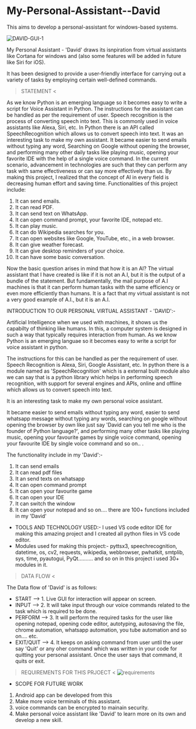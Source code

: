 # My-Personal-Assistant--David
This aims to develop a personal-assistant for windows-based systems.


![DAVID-GUI-1](https://github.com/Someshsw1109/My-Personal-Assistant--David/assets/123828588/90bbd703-51d4-4136-a7df-167cce5f0328)



My Personal Assistant - 'David' draws its isnpiration from virtual assistants like Cortana for windows and (also some features will be added in future like Siri for iOS).

It has been designed to provide a user-friendly interface for carrying out a variety of tasks by employing certain well-defined commands.


> STATEMENT <


As we know Python is an emerging language so it becomes easy to write a script for Voice Assistant in Python. The instructions for the assistant can be handled as per the requirement of user. Speech recognition is the process of converting speech into text. This is commonly used  in  voice  assistants  like  Alexa,  Siri,  etc.  In  Python  there  is  an  API  called SpeechRecognition which allows us to convert speech into text. It was an interesting task to  make  my  own  assistant.  It  became  easier  to  send  emails  without  typing  any  word, Searching on Google without opening the browser, and performing many other daily tasks like playing music, opening your favorite IDE with the help of a single voice command. In the current scenario, advancement in technologies are such that they can perform any task with  same  effectiveness  or  can  say  more  effectively  than  us.  By  making  this  project,  I realized that the concept of AI in every field is decreasing human effort and saving time. Functionalities of this project include: 


1. It can send emails.
2. It can read PDF. 
3. It can send text on WhatsApp. 
4. It can open command prompt, your favorite IDE, notepad etc. 
5. It can play music. 
6. It can do Wikipedia searches for you.  
7. It can open websites like Google, YouTube, etc., in a web browser. 
8. It can give weather forecast. 
9. It can give desktop reminders of your choice.  
10. It can have some basic conversation.
  

Now the basic question arises in mind that how it is an AI? The virtual assistant that I have created  is  like  if  it  is  not  an  A.I,  but  it  is  the  output  of  a  bundle  of  the  statement.  But fundamentally, the mail purpose of A.I machines is that it can perform human tasks with the same efficiency or even more efficiently than humans. It is a fact that my virtual assistant is not a very good example of A.I., but it is an A.I.



INTRODUCTION TO OUR PERSONAL VIRTUAL ASSISTANT - 'DAVID':-

Artificial Intelligence when we used with machines, it shows us the capabilty of thinking like humans. In this, a computer system is designed in such a way that typically requires interaction from human. As we know Python is an emerging languae so it becomes easy to write a script for voice assistant in python.

The instructions for this can be handled as per the requirement of user. Speech Recognition is Alexa, Siri, Google Assistant, etc. In python there is a module named as 'SpeechRecognition' which is a external built module also we can say that is a python library which helps in performing speech recognition, with support for several engines and APIs, online and offline which allows us to convert speech into text.

It is an interesting task to make my own personal voice assistant. 

It became easier to send emails without typing any word, easier to send whatsapp message without typing any words, searching on google without opening the browser by own like just say 'David can you tell me who is the founder of Python language?', and performing many other tasks like playing music, opening your favourite games by single voice command, opening your favourite IDE by single voice command and so on.. .

The functionality include in my 'David':-

1. It can send emails
2. It can read pdf files
3. It an send texts on whatsapp
4. It can open command prompt
5. It can open your favourite game
6. It can open your IDE
7. It can switch the window
8. It can open your notepad
and so on.... there are 100+ functions included in my 'David'


* TOOLS AND TECHNOLOGY USED:-
  I used VS code editor IDE for making this amazing project and I created all python files in VS code editor.
* Modules used for making this project:-
  pyttsx3, speechrecognition, datetime, os, cv2, requests, wikipedia, webbrowser, pwhatkit, smtplib, sys, time, pyautogui, PyQt.......... and so on in this project i used 30+ modules in it.


> DATA FLOW <

The Data flow of 'David' is as follows:

* START --> 1. Live GUI for interaction will appear on screen.
* INPUT --> 2. It will take input through our voice commands related to the task which is required to be done.
* PERFORM --> 3. It will perform the required tasks for the user like opening notepad, opening code editor, autotyping, autosaving the file, chrome automation, whatsapp automation, you tube automation and so on.... etc.
* EXIT/QUIT --> 4. It keeps on asking command from user until the user say 'Quit' or any oher command which was written in your code for quitting your personal assistant. Once the user says that command, it quits or exit.

> REQUIREMENTS FOR THIS PRJOECT <
![requirements](https://github.com/Someshsw1109/My-Personal-Assistant--David/assets/123828588/81433834-ad5a-49de-a009-5ae3af7808e3)
* SCOPE FOR FUTURE WORK

1. Android app can be developed from this
2. Make more voice terminals of this assistant.
3. voice commands can be encrypted to mainain security.
4. Make personal voice assistant like 'David' to learn more on its own and develop a new skill.
